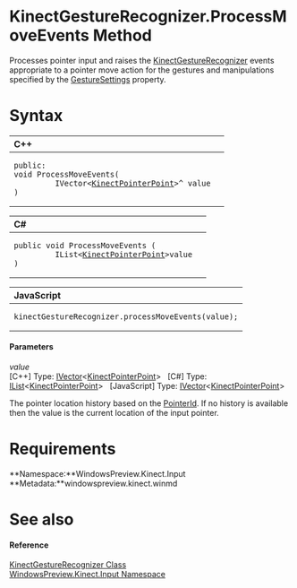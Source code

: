 KinectGestureRecognizer.ProcessMoveEvents Method  
================================================  

Processes pointer input and raises the [KinectGestureRecognizer](../../KinectGestureRecognizer.md) events appropriate to a pointer move action for the gestures and manipulations specified by the [GestureSettings](../Properties/GestureSettings_Property.md) property. <span id="syntaxSection"></span>

Syntax  
======  

<table>
<colgroup>
<col width="100%" />
</colgroup>
<thead>
<tr class="header">
<th align="left">C++</th>
</tr>
</thead>
<tbody>
<tr class="odd">
<td align="left"><pre><code>public:  
void ProcessMoveEvents(  
         IVector&lt;<a href="../../KinectPointerPoint_Class.md">KinectPointerPoint</a>&gt;^ value  
)</code></pre></td>
</tr>
</tbody>
</table>

<table>
<colgroup>
<col width="100%" />
</colgroup>
<thead>
<tr class="header">
<th align="left">C#</th>
</tr>
</thead>
<tbody>
<tr class="odd">
<td align="left"><pre><code>public void ProcessMoveEvents (  
         IList&lt;<a href="../../KinectPointerPoint_Class.md">KinectPointerPoint</a>&gt;value  
)</code></pre></td>
</tr>
</tbody>
</table>

<table>
<colgroup>
<col width="100%" />
</colgroup>
<thead>
<tr class="header">
<th align="left">JavaScript</th>
</tr>
</thead>
<tbody>
<tr class="odd">
<td align="left"><pre><code>kinectGestureRecognizer.processMoveEvents(value);</code></pre></td>
</tr>
</tbody>
</table>

<span id="ID4EN"></span>
#### Parameters  

*value*    
[C++] Type: [IVector](http://msdn.microsoft.com/en-us/library/br206631.aspx)\<[KinectPointerPoint](../../KinectPointerPoint_Class.md)\>
  [C\#] Type: [IList](http://msdn.microsoft.com/en-us/library/5y536ey6.aspx)\<[KinectPointerPoint](../../KinectPointerPoint_Class.md)\>
  [JavaScript] Type: [IVector](http://msdn.microsoft.com/en-us/library/br206631.aspx)\<[KinectPointerPoint](../../KinectPointerPoint_Class.md)\>
   

The pointer location history based on the [PointerId](../../KinectPointerPoint_Class/Properties/PointerId_Property.md). If no history is available then the value is the current location of the input pointer.  

<span id="requirements"></span>

Requirements  
============  

**Namespace:**WindowsPreview.Kinect.Input  
**Metadata:**windowspreview.kinect.winmd  

<span id="ID4EKB"></span>

See also  
========  

<span id="ID4EMB"></span>
#### Reference  

[KinectGestureRecognizer Class](../../KinectGestureRecognizer.md)  
 [WindowsPreview.Kinect.Input Namespace](../../../Kinect.Input.md)  



<!--Please do not edit the data in the comment block below.-->
<!--
TOCTitle : ProcessMoveEvents Method
RLTitle : KinectGestureRecognizer.ProcessMoveEvents Method
KeywordK : ProcessMoveEvents method
KeywordK : KinectGestureRecognizer.ProcessMoveEvents method
KeywordF : WindowsPreview.Kinect.Input.KinectGestureRecognizer.ProcessMoveEvents
KeywordF : KinectGestureRecognizer.ProcessMoveEvents
KeywordF : ProcessMoveEvents
KeywordF : WindowsPreview.Kinect.Input.KinectGestureRecognizer.ProcessMoveEvents(Windows.Foundation.Collections.IVector{WindowsPreview.Kinect.Input.KinectPointerPoint})
KeywordA : M:WindowsPreview.Kinect.Input.KinectGestureRecognizer.ProcessMoveEvents(Windows.Foundation.Collections.IVector{WindowsPreview.Kinect.Input.KinectPointerPoint})
AssetID : M:WindowsPreview.Kinect.Input.KinectGestureRecognizer.ProcessMoveEvents(Windows.Foundation.Collections.IVector{WindowsPreview.Kinect.Input.KinectPointerPoint})
Locale : en-us
CommunityContent : 1
APIType : Managed
APILocation : windowspreview.kinect.winmd
APIName : WindowsPreview.Kinect.Input.KinectGestureRecognizer.ProcessMoveEvents
TargetOS : Windows
TopicType : kbSyntax
DevLang : VB
DevLang : CSharp
DevLang : JavaScript
DevLang : C++
DocSet : K4Wv2
ProjType : K4Wv2Proj
Technology : Kinect for Windows
Product : Kinect for Windows SDK v2
productversion : 20
-->
